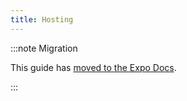 ```yaml
---
title: Hosting
---
```


:::note Migration

This guide has [moved to the Expo Docs](https://docs.expo.dev/distribution/publishing-websites).

:::
